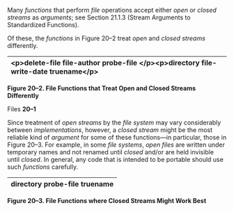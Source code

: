  

Many *functions* that perform *file* operations accept either *open* or *closed streams* as *arguments*; see Section 21.1.3 (Stream Arguments to Standardized Functions). 

Of these, the *functions* in Figure 20–2 treat *open* and *closed streams* differently. 

|&#60;p&#62;**delete-file file-author probe-file** &#60;/p&#62;&#60;p&#62;**directory file-write-date truename**&#60;/p&#62;|
| :- |


**Figure 20–2. File Functions that Treat Open and Closed Streams Differently** 

Files **20–1**

 

 

Since treatment of *open streams* by the *file system* may vary considerably between *implementations*, however, a *closed stream* might be the most reliable kind of *argument* for some of these functions—in particular, those in Figure 20–3. For example, in some *file systems*, *open files* are written under temporary names and not renamed until *closed* and/or are held invisible until *closed*. In general, any code that is intended to be portable should use such *functions* carefully. 

|**directory probe-file truename**|
| :- |


**Figure 20–3. File Functions where Closed Streams Might Work Best** 

